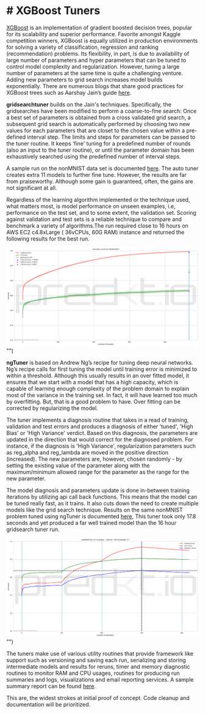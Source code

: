 # # XGBoost Tuners

[XGBoost](http://xgboost.readthedocs.io/en/latest/) is an implementation of gradient boosted decision trees, popular for its scalability and superior performance. Favorite amongst Kaggle competition winners, XGBoost is equally utilized in production environments for solving a variety of classification, regression and ranking (recommendation) problems. 
Its flexibility, in part, is due to availability of large number of parameters and hyper parameters that can be tuned to control model complexity and regularization. However, tuning a large number of parameters  at  the same time is quite a challenging venture. Adding new parameters to grid search increases model builds exponentially. There are numerous blogs that share good practices for XGBoost trees such as Aarshay Jain’s guide [here](https://www.analyticsvidhya.com/blog/2016/03/complete-guide-parameter-tuning-xgboost-with-codes-python/).

**gridsearchtuner**  builds on the Jain's techniques. Specifically, the gridsearches have been modified to perform a coarse-to-fine search: Once a best set of parameters is obtained from a cross validated grid search, a subsequent grid search is automatically performed by choosing two new values for each parameters that are closet to the chosen value within a pre-defined interval step. The limits and steps for parameters can be passed to the tuner routine. It keeps ‘fine’ tuning for a predefined number of rounds (also an input to the tuner routine), or until the parameter domain has been exhaustively searched using the predefined number of interval steps.

A sample run on the  nonMNIST data set is documented  [here](https://github.com/predkt/tuner/blob/master/gridsearchtuner/notMNIST%20with%20XGBoost.ipynb). The auto tuner creates extra 11 models to further fine tune. However, the results are far from praiseworthy. Although some gain is guaranteed, often, the gains are not significant at all. 

Regardless of the learning algorithm implemented or the technique used, what matters most, is  model performance on unseen examples, i.e, performance on the  test set, and to some extent, the validation set. Scoring against validation and test sets is a reliable technique to compare and benchmark a variety of algorithms.The run required close to 16 hours on AWS EC2 c4.8xLarge ( 36vCPUs, 60G RAM) instance and returned the following results for the best run.

![gridsearchtuner results](https://github.com/predkt/tuner/blob/master/images/gridsearchresults.png)"")

**ngTuner** is based on Andrew Ng’s recipe for tuning deep neural networks. Ng’s recipe calls for first tuning the model until training error is minimized to within a threshold. Although this usually results in an over fitted model, it ensures that we start with a model that has a high capacity, which is capable of learning enough complexity of the problem domain to explain most of the variance in the training set. In fact, it will have learned too much by overfitting. But, that is a good problem to have. Over fitting can be corrected by regularizing the model.


The tuner implements a diagnosis routine that takes in a read of training, validation and test errors and produces a diagnosis of either 'tuned', 'High Bias' or 'High Variance' verdict. Based on this diagnosis, the parameters are updated in the direction that would correct for the diagnosed problem. For instance, if the diagnosis is 'High Variance', regularization parameters such as reg_alpha and reg_lambda are moved in the positive direction (increased). The new parameters are, however, chosen randomly - by setting the existing value of the parameter along with the maximum/minimum allowed range for the parameter as the range for the new parameter.

The model diagnosis and parameters update  is done in-between training iterations by utilizing api call back functions. This means that the model can be tuned really fast, as it trains.  It also cuts down the need to create multiple models like the grid search technique. Results on the same nonMNIST problem tuned using ngTuner is documented  [here](https://github.com/predkt/tuner/blob/master/sandbox/notMNIST%20-XBGOOST%20with%20ngTuner.ipynb), This  tuner took only 17.8 seconds and yet produced a far well trained model than the 16 hour gridsearch tuner run.

![gridsearchtuner results](https://github.com/predkt/tuner/blob/master/images/ngtuner.png)"")


The tuners make use of various utility routines that provide framework like support such as versioning and saving each run, serializing and storing intermediate models and results for reruns, timer and memory diagnostic routines to monitor RAM and CPU usages, routines for producing run summaries and logs, visualizations and email reporting services. A sample summary report can be found  [here](https://github.com/predkt/tuner/blob/2325e1e4fe0fa403a8a168504c803cb0ab7880a8/sandbox/runprofiles/20171021/summary_20171021011445.txt).

This are, the widest strokes at initial proof of concept. Code cleanup and documentation will be prioritized.



